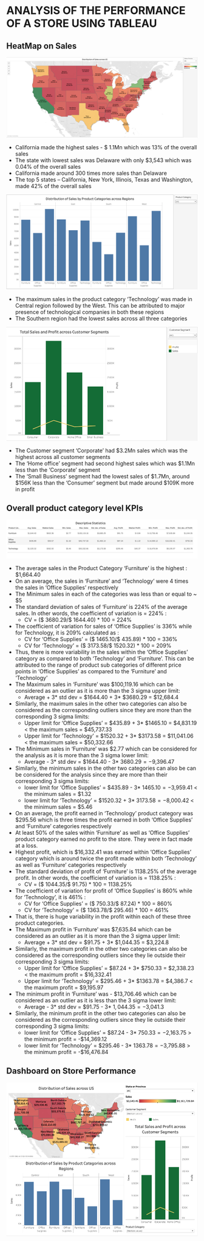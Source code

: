 # ANALYSIS OF THE PERFORMANCE OF A STORE USING TABLEAU

## HeatMap on Sales
![Worksheet%201](https://github.com/Sonull/Store-Performance-Analysis/blob/master/Worksheet%201.png)
* California made the highest sales - $ 1.1Mn which was 13% of the overall sales
*	The state with lowest sales was Delaware with only $3,543 which was 0.04% of the overall sales   
* California made around 300 times more sales than Delaware
*	The top 5 states – California, New York, Illinois, Texas and Washington, made 42% of the overall sales


![Worksheet%202](https://github.com/Sonull/Store-Performance-Analysis/blob/master/Worksheet%202.png)
*	The maximum sales in the product category ‘Technology’ was made in Central region followed by the West. This can be attributed to major presence of technological companies in both these regions
*	The Southern region had the lowest sales across all three categories

![Worksheet%203](https://github.com/Sonull/Store-Performance-Analysis/blob/master/Worksheet%203.png)
*	The Customer segment ‘Corporate’ had $3.2Mn sales which was the highest across all customer segments
*	The ‘Home office’ segment had second highest sales which was $1.1Mn less than the ‘Corporate’ segment
* The ‘Small Business’ segment had the lowest sales of $1.7Mn, around $156K less than the ‘Consumer’ segment but made around $109K more in profit


## Overall product category level KPIs
![worksheet%204](https://github.com/Sonull/Store-Performance-Analysis/blob/master/worksheet%204.png)
*  The average sales in the Product Category ‘Furniture’ is the highest : $1,664.40
*  On an average, the sales in ‘Furniture’ and ‘Technology’ were 4 times the sales in ‘Office Supplies’  respectively
*  The Minimum sales in each of the categories was less than or equal to ~ $5
*  The standard deviation of sales of ‘Furniture’ is 224% of the average sales. In other words, the coefficient of variation is = 224% :
    * CV = ($ 3680.29/$ 1644.40) * 100 = 224%
*	The coefficient of variation for sales of ‘Office Supplies’ is 336% while for Technology, it is 209% calculated as :
    *	CV for ‘Office Supplies’ = ($ 1465.10/$ 435.89) * 100 = 336%
    *	CV for ‘Technology’ = ($ 3173.58/$ 1520.32) * 100 = 209%
*	Thus, there is more variability in the sales within the ‘Office Supplies’ category as compared to both ‘Technology’ and ‘Furniture’. This can be attributed to the range of product sub categories of different price points in ‘Office Supplies’ as compared to the ‘Furniture’ and ‘Technology’
*	The Maximum sales in ‘Furniture’ was $100,119.16 which can be considered as an outlier as it is more than the 3 sigma upper limit:
    *	 Average + 3* std dev = $1644.40 + 3* $3680.29 = $12,684.4
*	Similarly, the maximum sales in the other two categories can also be considered as the corresponding outliers since they are more than the corresponding 3 sigma limits:
    *	 Upper limit for ‘Office Supplies’ = $435.89 + 3* $1465.10 = $4,831.19 < the maximum sales = $45,737.33
    *	 Upper limit for ‘Technology’ = $1520.32 + 3* $3173.58 = $11,041.06 < the maximum sales = $50,332.66
*	The  Minimum sales in ‘Furniture’ was $2.77 which can be considered for the analysis as it is more than the 3 sigma lower limit:
    *	 Average - 3* std dev = $1644.40 - 3* $3680.29 = -$9,396.47
*	Similarly, the minimum sales in the other two categories can also be can be considered for the analysis since they are more than their corresponding 3 sigma limits:
    *	 lower limit for ‘Office Supplies’ = $435.89 - 3* $1465.10 = -$3,959.41 < the minimum sales = $1.32
    *  lower limit for ‘Technology’ = $1520.32 + 3* $3173.58 = -$8,000.42 < the minimum sales = $5.46
*	On an average, the profit earned in ‘Technology’ product category was $295.56 which is three times the profit earned in both ‘Office Supplies’ and ‘Furniture’ categories respectively
*	At least 50% of the sales within ‘Furniture’ as well as ‘Office Supplies’ product category earned no profit to the store. They were in fact made at a loss.
*	Highest profit, which is $16,332.41 was earned within ‘Office Supplies’ category which is around twice the profit made within both ‘Technology’ as well as ‘Furniture’ categories respectively
*	The standard deviation of profit of ‘Furniture’ is 1138.25% of the average profit. In other words, the coefficient of variation is = 1138.25% :
    *	 CV = ($ 1044.35/$ 91.75) * 100 = 1138.25%
* The coefficient of variation for profit of ‘Office Supplies’ is 860% while for ‘Technology’, it is 461% :
    *  CV for ‘Office Supplies’ = ($ 750.33/$ 87.24) * 100 = 860%
    *	 CV for ‘Technology’ = ($ 1363.78/$ 295.46) * 100 = 461%
*	That is, there is huge variability in the profit within each of these three product categories.
*	The Maximum profit in ‘Furniture’ was $7,635.84 which can be considered as an outlier as it is more than the 3 sigma upper limit:
    *	 Average + 3* std dev = $91.75 + 3* $1,044.35 = $3,224.8
*	Similarly, the maximum profit in the other two categories can also be considered as the corresponding outliers since they lie outside their corresponding 3 sigma limits:
    *  Upper limit for ‘Office Supplies’ = $87.24 + 3* $750.33 = $2,338.23 <  the maximum profit = $16,332.41
    *  Upper limit for ‘Technology’ = $295.46 + 3* $1363.78 = $4,386.7 < the maximum profit = $9,195.97
*	The minimum profit in ‘Furniture’ was - $13,706.46 which can be considered as an outlier as it is less than the  3 sigma lower limit:
    *	 Average - 3* std dev = $91.75 - 3* $1,044.35 = -$3,041.3
*	Similarly, the minimum profit in the other two categories can also be considered as the corresponding outliers since they lie outside their corresponding 3 sigma limits:
    *	 lower limit for ‘Office Supplies’ = $87.24 - 3* $750.33 = -$2,163.75 >  the minimum profit = -$14,369.12
    *  lower limit for ‘Technology’ = $295.46 - 3* $1363.78 = -$3,795.88 > the minimum profit = -$16,476.84

## Dashboard on Store Performance
![Dashboard%201](https://github.com/Sonull/Store-Performance-Analysis/blob/master/Dashboard%201.png)
